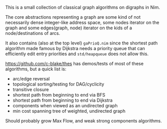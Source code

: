 This is a small collection of classical graph algorithms on digraphs in Nim.

The core abstractions representing a graph are some kind of not necessarily
dense integer-like address space, some nodes iterator on the graph and some
edges(graph, node) iterator on the kids of a node/destinations of arcs.

It also contains (also at the top level) `gaPrioQ.nim` since the shortest path
algorithm made famous by Dijkstra needs a priority queue that can efficiently
edit entry priorities and `std/heapqueue` does not allow this.

https://github.com/c-blake/thes has demos/tests of most of these algorithms,
but a quick list is:
  * arc/edge reversal
  * topological sorting/testing for DAG/cyclicity
  * transitive closure
  * shortest path from beginning to end via BFS
  * shortest path from beginning to end via Dijkstra
  * components when viewed as an undirected graph
  * min cost spanning tree of weighted, undirected graph

Should probably grow Max Flow, and weak strong components algorithms.
